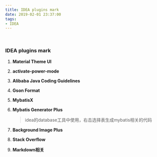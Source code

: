 ```yaml
---
title: IDEA plugins mark
date: 2019-02-01 23:37:00
tags:
- IDEA
---
```


﻿

### IDEA plugins mark

1. **Material Theme UI**

2. **activate-power-mode**

3. **Alibaba Java Coding Guidelines**

4. **Gson Format**

5. **MybatisX**

6. **Mybatis Generator Plus** 

    >   idea的database工具中使用，右击选择表生成mybatis相关的代码

7. **Background Image Plus**

8. **Stack Overflow**

9. **Markdown相关**
